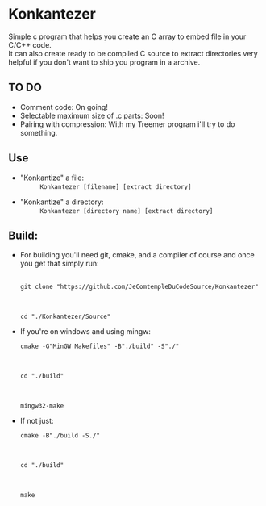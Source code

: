 # Konkantezer
Simple c program that helps you create an C array to embed file in your C/C++ code. \
It can also create ready to be compiled C source to extract directories very helpful if you don't want to ship you program in a archive. 

## TO DO
* Comment code: On going! 
* Selectable maximum size of .c parts: Soon! 
* Pairing with compression: With my Treemer program i'll try to do something. 

## Use 
* "Konkantize" a file: \
&nbsp;&nbsp;&nbsp;&nbsp;&nbsp;&nbsp;&nbsp;&nbsp;```
Konkantezer [filename] [extract directory]```


* "Konkantize" a directory: \
&nbsp;&nbsp;&nbsp;&nbsp;&nbsp;&nbsp;&nbsp;&nbsp;```
Konkantezer [directory name] [extract directory]```


## Build:
* For building you'll need git, cmake, and a compiler of course and once you get that simply run:\
    &nbsp;&nbsp;&nbsp;&nbsp;&nbsp;&nbsp;&nbsp;&nbsp;
    ```
    git clone "https://github.com/JeComtempleDuCodeSource/Konkantezer"
    ```
    
    &nbsp;&nbsp;&nbsp;&nbsp;&nbsp;&nbsp;&nbsp;&nbsp;
    ```
    cd "./Konkantezer/Source" 
    ```
* If you're on windows and using mingw: 
    &nbsp;&nbsp;&nbsp;&nbsp;&nbsp;&nbsp;&nbsp;&nbsp;
    ```
    cmake -G"MinGW Makefiles" -B"./build" -S"./"
    ``` 
    &nbsp;&nbsp;&nbsp;&nbsp;&nbsp;&nbsp;&nbsp;&nbsp;
    ```
    cd "./build"
    ``` 
    &nbsp;&nbsp;&nbsp;&nbsp;&nbsp;&nbsp;&nbsp;&nbsp;
    ```
    mingw32-make
    ``` 
* If not just: 
    &nbsp;&nbsp;&nbsp;&nbsp;&nbsp;&nbsp;&nbsp;&nbsp;
    ```
    cmake -B"./build -S./"
    ``` 
    &nbsp;&nbsp;&nbsp;&nbsp;&nbsp;&nbsp;&nbsp;&nbsp;
    ```
    cd "./build"
    ``` 
    &nbsp;&nbsp;&nbsp;&nbsp;&nbsp;&nbsp;&nbsp;&nbsp;
    ```
    make
    ``` 
    
